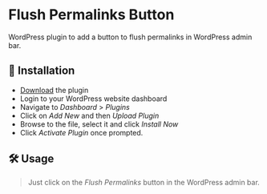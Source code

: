 # Flush Permalinks Button

WordPress plugin to add a button to flush permalinks in WordPress admin bar.

## 💾 Installation
- [Download](https://wordpress.org/plugins) the plugin
- Login to your WordPress website dashboard
- Navigate to *Dashboard* > *Plugins*
- Click on *Add New* and then *Upload Plugin*
- Browse to the file, select it and click *Install Now*
- Click *Activate Plugin* once prompted.

## 🛠 Usage
> Just click on the *Flush Permalinks* button in the WordPress admin bar.
